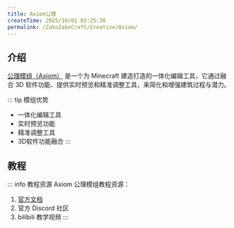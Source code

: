 ```yaml
---
title: Axiom公理
createTime: 2025/10/01 03:25:36
permalink: /ZakoZakoCraft/Creative/Axiom/
---
```


## 介绍

[公理模组（Axiom）](https://modrinth.com/mod/axiom) 是一个为 Minecraft 建造打造的一体化编辑工具，它通过融合 3D 软件功能、提供实时预览和精准调整工具，来简化和增强建筑过程与潜力。

::: tip 模组优势
- 一体化编辑工具
- 实时预览功能
- 精准调整工具
- 3D软件功能融合
:::

## 教程

::: info 教程资源
Axiom 公理模组教程资源：
1. [官方文档](https://github.com/AxiomMC/axiom/wiki)
2. 官方 Discord 社区
3. bilibili 教学视频
:::